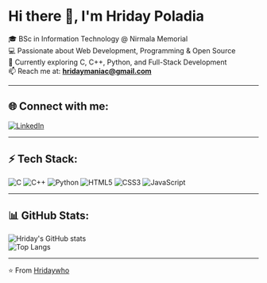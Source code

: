 # Hi there 👋, I'm Hriday Poladia  

🎓 BSc in Information Technology @ Nirmala Memorial  
💻 Passionate about Web Development, Programming & Open Source  
🚀 Currently exploring C, C++, Python, and Full-Stack Development  
📫 Reach me at: **hridaymaniac@gmail.com**  

---

## 🌐 Connect with me:
[![LinkedIn](https://img.shields.io/badge/LinkedIn-blue?style=for-the-badge&logo=linkedin&logoColor=white)](https://www.linkedin.com/in/hriday-d-737136353/)  

---

## ⚡ Tech Stack:
![C](https://img.shields.io/badge/C-00599C?style=for-the-badge&logo=c&logoColor=white)
![C++](https://img.shields.io/badge/C++-00599C?style=for-the-badge&logo=c%2B%2B&logoColor=white)
![Python](https://img.shields.io/badge/Python-3776AB?style=for-the-badge&logo=python&logoColor=white)
![HTML5](https://img.shields.io/badge/HTML5-E34F26?style=for-the-badge&logo=html5&logoColor=white)
![CSS3](https://img.shields.io/badge/CSS3-1572B6?style=for-the-badge&logo=css3&logoColor=white)
![JavaScript](https://img.shields.io/badge/JavaScript-F7DF1E?style=for-the-badge&logo=javascript&logoColor=black)

---

## 📊 GitHub Stats:
![Hriday's GitHub stats](https://github-readme-stats.vercel.app/api?username=Hridaywho&show_icons=true&theme=tokyonight)  
![Top Langs](https://github-readme-stats.vercel.app/api/top-langs/?username=Hridaywho&layout=compact&theme=tokyonight)  

---

⭐️ From [Hridaywho](https://github.com/Hridaywho)
